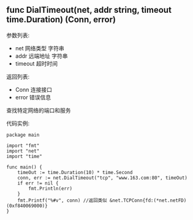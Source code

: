 ## func DialTimeout(net, addr string, timeout time.Duration) (Conn, error)

参数列表:

- net 网络类型 字符串
- addr 远端地址 字符串
- timeout 超时时间

返回列表:

- Conn 连接接口
- error 错误信息

查找特定网络的端口和服务

代码实例:

	package main

	import "fmt"
	import "net"
	import "time"

	func main() {
		timeOut := time.Duration(10) * time.Second
		conn, err := net.DialTimeout("tcp", "www.163.com:80", timeOut)
		if err != nil {
			fmt.Println(err)
		}
		fmt.Printf("%#v", conn) //返回类似 &net.TCPConn{fd:(*net.netFD)(0xf840069000)}
	}